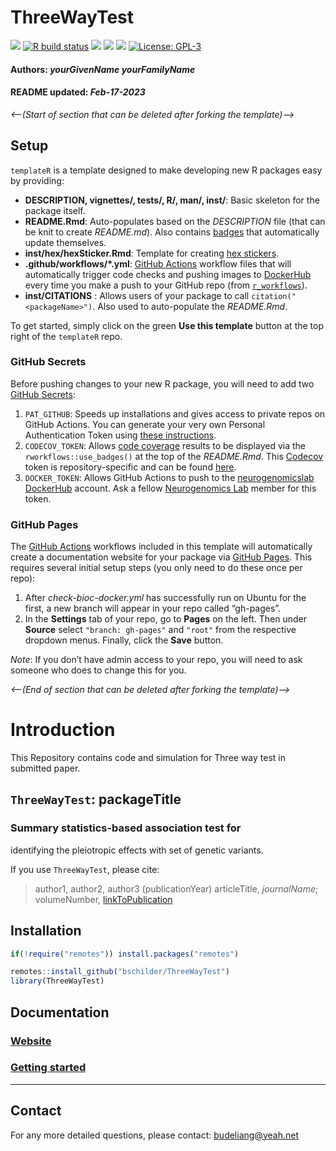 ThreeWayTest
================
[![](https://img.shields.io/badge/devel%20version-0.99.0-black.svg)](https://github.com/bschilder/ThreeWayTest)
[![R build
status](https://github.com/bschilder/ThreeWayTest/workflows/rworkflows/badge.svg)](https://github.com/bschilder/ThreeWayTest/actions)
[![](https://img.shields.io/github/last-commit/bschilder/ThreeWayTest.svg)](https://github.com/bschilder/ThreeWayTest/commits/master)
[![](https://img.shields.io/github/languages/code-size/bschilder/ThreeWayTest.svg)](https://github.com/bschilder/ThreeWayTest)
[![](https://codecov.io/gh/bschilder/ThreeWayTest/branch/master/graph/badge.svg)](https://codecov.io/gh/bschilder/ThreeWayTest)
[![License:
GPL-3](https://img.shields.io/badge/license-GPL--3-blue.svg)](https://cran.r-project.org/web/licenses/GPL-3)  
<h4>  
Authors: <i>yourGivenName yourFamilyName</i>  
</h4>
<h4>  
README updated: <i>Feb-17-2023</i>  
</h4>

<!-- To modify Package/Title/Description/Authors fields, edit the DESCRIPTION file -->

*\<—(Start of section that can be deleted after forking the
template)—\>*

## Setup

`templateR` is a template designed to make developing new R packages
easy by providing:

- **DESCRIPTION, vignettes/, tests/, R/, man/, inst/**: Basic skeleton
  for the package itself.  
- **README.Rmd**: Auto-populates based on the *DESCRIPTION* file (that
  can be knit to create *README.md*). Also contains
  [badges](https://github.com/GuangchuangYu/badger) that automatically
  update themselves.  
- **inst/hex/hexSticker.Rmd**: Template for creating [hex
  stickers](https://github.com/GuangchuangYu/hexSticker).
- **.github/workflows/\*.yml**: [GitHub
  Actions](https://docs.github.com/en/actions/learn-github-actions/understanding-github-actions)
  workflow files that will automatically trigger code checks and pushing
  images to [DockerHub](https://hub-stage.docker.com/) every time you
  make a push to your GitHub repo (from
  [`r_workflows`](https://github.com/neurogenomics/r_workflows)).
- **inst/CITATIONS** : Allows users of your package to call
  `citation("<packageName>")`. Also used to auto-populate the
  *README.Rmd*.

To get started, simply click on the green **Use this template** button
at the top right of the `templateR` repo.

### GitHub Secrets

Before pushing changes to your new R package, you will need to add two
[GitHub
Secrets](https://docs.github.com/en/actions/security-guides/encrypted-secrets):

1.  `PAT_GITHUB`: Speeds up installations and gives access to private
    repos on GitHub Actions. You can generate your very own Personal
    Authentication Token using [these
    instructions](https://docs.github.com/en/authentication/keeping-your-account-and-data-secure/creating-a-personal-access-token).  
2.  `CODECOV_TOKEN`: Allows [code coverage](https://app.codecov.io/)
    results to be displayed via the `rworkflows::use_badges()` at the
    top of the *README.Rmd*. This [Codecov](https://app.codecov.io/)
    token is repository-specific and can be found
    [here](https://app.codecov.io/gh/bschilder/ThreeWayTest).
3.  `DOCKER_TOKEN`: Allows GitHub Actions to push to the
    [neurogenomicslab
    DockerHub](https://hub.docker.com/orgs/neurogenomicslab) account.
    Ask a fellow [Neurogenomics Lab](https://www.neurogenomics.co.uk/)
    member for this token.

### GitHub Pages

The [GitHub
Actions](https://docs.github.com/en/actions/learn-github-actions/understanding-github-actions)
workflows included in this template will automatically create a
documentation website for your package via [GitHub
Pages](https://pages.github.com/). This requires several initial setup
steps (you only need to do these once per repo):

1.  After *check-bioc-docker.yml* has successfully run on Ubuntu for the
    first, a new branch will appear in your repo called “gh-pages”.  
2.  In the **Settings** tab of your repo, go to **Pages** on the left.
    Then under **Source** select `"branch: gh-pages"` and `"root"` from
    the respective dropdown menus. Finally, click the **Save** button.

*Note*: If you don’t have admin access to your repo, you will need to
ask someone who does to change this for you.

*\<—(End of section that can be deleted after forking the template)—\>*

# Introduction

This Repository contains code and simulation for Three way test in
submitted paper.

## `ThreeWayTest`: packageTitle

### Summary statistics-based association test for

identifying the pleiotropic effects with set of genetic variants.

If you use `ThreeWayTest`, please cite:

<!-- Modify this by editing the file: inst/CITATION  -->

> author1, author2, author3 (publicationYear) articleTitle,
> *journalName*; volumeNumber, [linkToPublication](linkToPublication)

## Installation

``` r
if(!require("remotes")) install.packages("remotes")

remotes::install_github("bschilder/ThreeWayTest")
library(ThreeWayTest)
```

## Documentation

### [Website](https://bschilder.github.io/ThreeWayTest)

### [Getting started](https://bschilder.github.io/ThreeWayTest/articles/ThreeWayTest)

<hr>

## Contact

For any more detailed questions, please contact: <budeliang@yeah.net>

<br>
